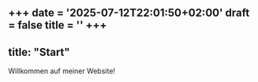 +++
date = '2025-07-12T22:01:50+02:00'
draft = false
title = ''
+++
---
title: "Start"
---

Willkommen auf meiner Website!